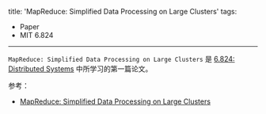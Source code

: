 title: 'MapReduce: Simplified Data Processing on Large Clusters'
tags:
- Paper
- MIT 6.824
---

`MapReduce: Simplified Data Processing on Large Clusters` 是 [6.824: Distributed Systems](https://pdos.csail.mit.edu/6.824/) 中所学习的第一篇论文。

参考：

- [MapReduce: Simplified Data Processing on Large Clusters](https://research.google/pubs/pub62/)
